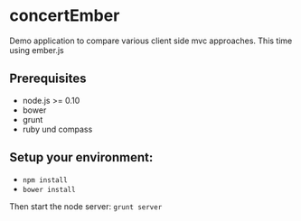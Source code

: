 concertEmber
============
Demo application to compare various client side mvc approaches. This time using ember.js

Prerequisites
--------------
- node.js >= 0.10
- bower
- grunt
- ruby und compass 

Setup your environment:
-----------------------
-  <code>npm install </code>
-  <code>bower install</code>

Then start the node server:
<code>grunt server</code>
